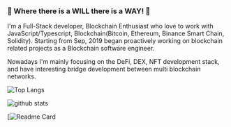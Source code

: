 ### 👋 Where there is a WILL there is a WAY! 👋

I'm a Full-Stack developer, Blockchain Enthusiast who love to work with JavaScript/Typescript, Blockchain(Bitcoin, Ethereum, Binance Smart Chain, Solidity).
Starting from Sep, 2019 began proactively working on blockchain related projects as a Blockchain software engineer.

Nowadays I'm mainly focusing on the DeFi, DEX, NFT development stack, and have interesting bridge development between multi blockchain networks.

![Top Langs](https://github-readme-stats.vercel.app/api/top-langs/?username=ClusterH&layout=compact&theme=tokyonight&count_private=true&show_icons=true&langs_count=10)

![github stats](https://github-readme-stats.vercel.app/api?username=ClusterH&show_icons=true&theme=tokyonight&count_private=true&show_icons=true)

[![Readme Card](https://github-readme-stats.vercel.app/api/pin/?username=ClusterH&repo=github-readme-stats&theme=tokyonight)

<!--
**ClusterH/ClusterH** is a ✨ _special_ ✨ repository because its `README.md` (this file) appears on your GitHub profile.

Here are some ideas to get you started:

- 🔭 I’m currently working on ...
- 🌱 I’m currently learning ...
- 👯 I’m looking to collaborate on ...
- 🤔 I’m looking for help with ...
- 💬 Ask me about ...
- 📫 How to reach me: ...
- 😄 Pronouns: ...
- ⚡ Fun fact: ...
-->
